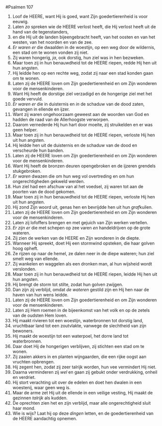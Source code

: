 #Psalmen 107
1. Loof de HEERE, want Hij is goed, want Zijn goedertierenheid is voor eeuwig. 
2. Laten *zo* spreken wie de HEERE verlost heeft, die Hij verlost heeft uit de hand van de tegenstanders, 
3. en die Hij uit de landen bijeengebracht heeft, van het oosten en van het westen, van het noorden en van de zee. 
4. *Er waren er* die dwaalden in de woestijn, op een weg door de wildernis, een stad om te wonen vonden zij niet. 
5. Zij waren hongerig, *ja*, ook dorstig, hun ziel was in hen bezweken. 
6. Maar toen zij in hun benauwdheid tot de HEERE riepen, redde Hij hen uit hun angsten. 
7. Hij leidde hen op een rechte weg, zodat zij naar een stad konden gaan om te wonen. 
8. Laten zij de HEERE loven om Zijn goedertierenheid en om Zijn wonderen voor de mensenkinderen. 
9. Want Hij heeft de dorstige ziel verzadigd en de hongerige ziel met het goede vervuld. 
10. *Er waren er* die in duisternis en *in* de schaduw van de dood zaten, gevangen in ellende en ijzer. 
11. Want zij waren ongehoorzaam geweest aan de woorden van God en hadden de raad van de Allerhoogste verworpen. 
12. Daarom vernederde Hij hun hart door moeite, zij struikelden en er was geen helper. 
13. Maar toen zij in hun benauwdheid tot de HEERE riepen, verloste Hij hen uit hun angsten. 
14. Hij leidde hen uit de duisternis en de schaduw van de dood en verscheurde hun banden. 
15. Laten zij de HEERE loven om Zijn goedertierenheid en om Zijn wonderen voor de mensenkinderen. 
16. Want Hij heeft de bronzen deuren opengebroken en de ijzeren grendels stukgebroken. 
17. *Er waren* dwazen die om hun weg vol overtreding en om hun ongerechtigheden gekweld werden. 
18. Hun ziel had een afschuw van al het voedsel, zij waren tot aan de poorten van de dood gekomen. 
19. Maar toen zij in hun benauwdheid tot de HEERE riepen, verloste Hij hen uit hun angsten. 
20. Hij zond Zijn woord uit, genas hen en bevrijdde hen uit hun *graf*kuilen. 
21. Laten zij de HEERE loven om Zijn goedertierenheid en om Zijn wonderen voor de mensenkinderen. 
22. Laten zij lofoffers brengen en met gejuich van Zijn werken vertellen. 
23. *Er zijn er* die met schepen op zee varen *en* handeldrijven op de grote wateren. 
24. Zíj zien de werken van de HEERE en Zijn wonderen in de diepte. 
25. Wanneer Hij spreekt, doet Hij een stormwind opsteken, die haar golven hoog opheft. 
26. Ze rijzen op naar de hemel, ze dalen neer in de diepe wateren; hun ziel smelt weg van ellende. 
27. Zij wankelen en waggelen als een dronken man, al hun wijsheid wordt verslonden. 
28. Maar toen zij in hun benauwdheid tot de HEERE riepen, leidde Hij hen uit hun angsten. 
29. Hij brengt de storm tot stilte, zodat hun golven zwijgen. 
30. Dan zijn zij verblijd, omdat *de wateren* gestild zijn en Hij hen naar de haven van hun wens leidde. 
31. Laten zij de HEERE loven om Zijn goedertierenheid en om Zijn wonderen voor de mensenkinderen. 
32. Laten zij Hem roemen in de bijeenkomst van het volk en op de zetels van de oudsten Hem loven. 
33. Hij maakt rivieren tot een woestijn, waterbronnen tot dorstig land, 
34. vruchtbaar land tot een zoutvlakte, vanwege de slechtheid van zijn bewoners. 
35. Hij maakt de woestijn tot een waterpoel, het dorre land tot waterbronnen. 
36. Daar doet Hij de hongerigen verblijven, zij stichten een stad om te wonen. 
37. Zij zaaien akkers in en planten wijngaarden, die een rijke oogst aan vruchten opbrengen. 
38. Hij zegent hen, zodat zij zeer talrijk worden, hun vee vermindert Hij niet. 
39. Daarna verminderen zij *wel* en gaan zij gebukt onder verdrukking, onheil en verdriet. 
40. Hij stort verachting uit over de edelen en doet hen dwalen in een woestenij, waar geen weg is. 
41. Maar de arme zet Hij uit de ellende in een veilige vesting, Hij maakt de gezinnen *talrijk* als kudden. 
42. De oprechten zien het en zijn verblijd, maar alle ongerechtigheid sluit haar mond. 
43. Wie is wijs? Laat hij op deze *dingen* letten, en de goedertierenheid van de HEERE aandachtig opnemen.
